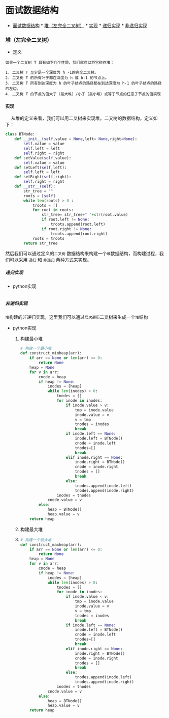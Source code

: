 # 面试数据结构

<!--ts-->
   * [面试数据结构](#面试数据结构)
         * [堆（左完全二叉树）](#堆左完全二叉树)
            * [实现](#实现)
               * [递归实现](#递归实现)
               * [非递归实现](#非递归实现)

<!-- Added by: johans, at:  -->

<!--te-->

### 堆（左完全二叉树）

+ 定义

``` basic
如果一个二叉树 T 具有如下几个性质，我们就可以将它称作堆：

1. 二叉树 T 至少是一个深度为 h -1的完全二叉树。
2. 二叉树 T 的所有叶子都在深度为 h 或 h-1 的节点上。
3. 二叉树 T 所有到达深度为 h 的叶子结点的路径都在到达深度为 h-1 的叶子结点的路径的左边。
4. 二叉树 T 的节点的值大于（最大堆）/小于（最小堆）或等于节点的任意子节点的值实现
```

#### 实现

&ensp;&ensp; 从堆的定义来看，我们可以用二叉树来实现堆。二叉树的数据结构，定义如下：

```python
class BTNode:
    def __init__(self,value = None,left= None,right=None):
        self.value = value
        self.left = left
        self.right = right
    def setValue(self,value):
        self.value = value
    def setLeft(self,left):
        self.left = left
    def setRight(self,right):
        self.right = right
    def __str__(self):
        str_tree = ""
        roots = [self]
        while len(roots) > 0 :
            troots = []
            for root in roots:
                str_tree= str_tree+" "+str(root.value)
                if root.left != None:
                    troots.append(root.left)
                if root.right != None:
                    troots.append(root.right)
            roots = troots
        return str_tree
```

然后我们可以通过定义的`二叉树` 数据结构来构建一个`堆`数据结构，而构建过程，我们可以采用 `递归` 和 `非递归` 两种方式来实现。

##### 递归实现

+ python实现

```python

```

##### 非递归实现

`堆`构建的非递归实现，这里我们可以通过`层次遍历`二叉树来生成一个`堆`结构

+ python实现

  1. 构建最小堆

     ```python
     # 构建一个最小堆
     def construct_minheap(arr):
         if arr == None or len(arr) <= 0:
             return None
         heap = None
         for v in arr:
             cnode = heap
             if heap != None:
                 inodes = [heap]
                 while len(inodes) > 0:
                     tnodes = []
                     for inode in inodes:
                         if inode.value > v:
                             tmp = inode.value
                             inode.value = v
                             v = tmp
                             tnodes = inodes
                             break
                         if inode.left == None:
                             inode.left = BTNode()
                             cnode = inode.left
                             tnodes=[]
                             break
                         elif inode.right == None:
                             inode.right = BTNode()
                             cnode = inode.right
                             tnodes = []
                             break
                         else:
                             tnodes.append(inode.left)
                             tnodes.append(inode.right)
                     inodes = tnodes
                 cnode.value = v
             else:
                 heap = BTNode()
                 heap.value = v
         return heap
     ```

  2. 构建最大堆

  3. ```python
     # 构建一个最大堆
     def construct_maxheap(arr):
         if arr == None or len(arr) <= 0:
             return None
         heap = None
         for v in arr:
             cnode = heap
             if heap != None:
                 inodes = [heap]
                 while len(inodes) > 0:
                     tnodes = []
                     for inode in inodes:
                         if inode.value < v:
                             tmp = inode.value
                             inode.value = v
                             v = tmp
                             tnodes = inodes
                             break
                         if inode.left == None:
                             inode.left = BTNode()
                             cnode = inode.left
                             tnodes=[]
                             break
                         elif inode.right == None:
                             inode.right = BTNode()
                             cnode = inode.right
                             tnodes = []
                             break
                         else:
                             tnodes.append(inode.left)
                             tnodes.append(inode.right)
                     inodes = tnodes
                 cnode.value = v
             else:
                 heap = BTNode()
                 heap.value = v
         return heap
     ```

